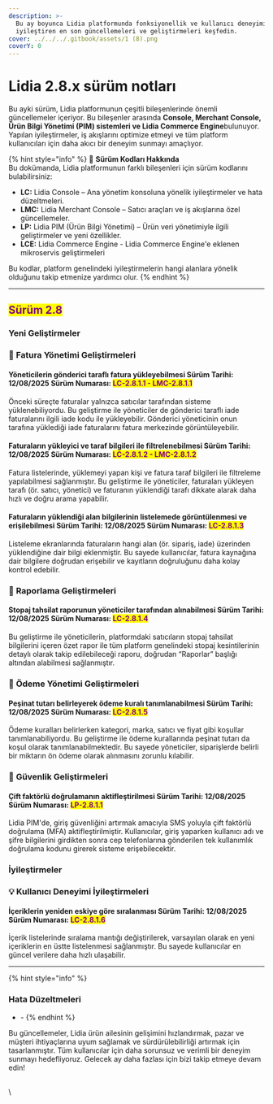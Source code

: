 ```yaml
---
description: >-
  Bu ay boyunca Lidia platformunda fonksiyonellik ve kullanıcı deneyimini
  iyileştiren en son güncellemeleri ve geliştirmeleri keşfedin.
cover: ../../../.gitbook/assets/1 (8).png
coverY: 0
---
```


# Lidia 2.8.x sürüm notları

Bu ayki sürüm, Lidia platformunun çeşitli bileşenlerinde önemli güncellemeler içeriyor. Bu bileşenler arasında **Console, Merchant Console, Ürün Bilgi Yönetimi (PIM) sistemleri ve Lidia Commerce Engine**bulunuyor. Yapılan iyileştirmeler, iş akışlarını optimize etmeyi ve tüm platform kullanıcıları için daha akıcı bir deneyim sunmayı amaçlıyor.

{% hint style="info" %}
🔎 **Sürüm Kodları Hakkında**\
Bu dokümanda, Lidia platformunun farklı bileşenleri için sürüm kodlarını bulabilirsiniz:

* **LC:** Lidia Console – Ana yönetim konsoluna yönelik iyileştirmeler ve hata düzeltmeleri.
* **LMC:** Lidia Merchant Console – Satıcı araçları ve iş akışlarına özel güncellemeler.
* **LP:** Lidia PIM (Ürün Bilgi Yönetimi) – Ürün veri yönetimiyle ilgili geliştirmeler ve yeni özellikler.
* **LCE:** Lidia Commerce Engine - Lidia Commerce Engine'e eklenen mikroservis geliştirmeleri

Bu kodlar, platform genelindeki iyileştirmelerin hangi alanlara yönelik olduğunu takip etmenize yardımcı olur.
{% endhint %}

***

## <mark style="color:purple;">**Sürüm 2.8**</mark>

### Yeni Geliştirmeler

### 🎯 **Fatura Yönetimi Geliştirmeleri**

#### Yöneticilerin gönderici taraflı fatura yükleyebilmesi Sürüm Tarihi: 12/08/2025 Sürüm Numarası: <mark style="color:purple;">LC-2.8.1.1 - LMC-2.8.1.1</mark>

Önceki süreçte faturalar yalnızca satıcılar tarafından sisteme yüklenebiliyordu. Bu geliştirme ile yöneticiler de gönderici taraflı iade faturalarını ilgili iade kodu ile yükleyebilir. Gönderici yöneticinin onun tarafına yüklediği iade faturalarını fatura merkezinde görüntüleyebilir.



#### Faturaların yükleyici ve taraf bilgileri ile filtrelenebilmesi Sürüm Tarihi: 12/08/2025 Sürüm Numarası: <mark style="color:purple;">LC-2.8.1.2 - LMC-2.8.1.2</mark>

Fatura listelerinde, yüklemeyi yapan kişi ve fatura taraf bilgileri ile filtreleme yapılabilmesi sağlanmıştır. Bu geliştirme ile yöneticiler, faturaları yükleyen tarafı (ör. satıcı, yönetici) ve faturanın yüklendiği tarafı dikkate alarak daha hızlı ve doğru arama yapabilir.



#### Faturaların yüklendiği alan bilgilerinin listelemede görüntülenmesi ve erişilebilmesi Sürüm Tarihi: 12/08/2025 Sürüm Numarası: <mark style="color:purple;">LC-2.8.1.3</mark>&#x20;

Listeleme ekranlarında faturaların hangi alan (ör. sipariş, iade) üzerinden yüklendiğine dair bilgi eklenmiştir. Bu sayede kullanıcılar, fatura kaynağına dair bilgilere doğrudan erişebilir ve kayıtların doğruluğunu daha kolay kontrol edebilir.





### 🎯 **Raporlama Geliştirmeleri**

#### Stopaj tahsilat raporunun yöneticiler tarafından alınabilmesi Sürüm Tarihi: 12/08/2025 Sürüm Numarası: <mark style="color:purple;">LC-2.8.1.4</mark>

Bu geliştirme ile yöneticilerin, platformdaki satıcıların stopaj tahsilat bilgilerini içeren özet rapor ile tüm platform genelindeki stopaj kesintilerinin detaylı olarak takip edilebileceği raporu, doğrudan “Raporlar” başlığı altından alabilmesi sağlanmıştır.





### 🎯 **Ödeme Yönetimi Geliştirmeleri**



#### Peşinat tutarı belirleyerek ödeme kuralı tanımlanabilmesi Sürüm Tarihi: 12/08/2025 Sürüm Numarası: <mark style="color:purple;">LC-2.8.1.5</mark>

Ödeme kuralları belirlerken kategori, marka, satıcı ve fiyat gibi koşullar tanımlanabiliyordu. Bu geliştirme ile ödeme kurallarında peşinat tutarı da koşul olarak tanımlanabilmektedir. Bu sayede yöneticiler, siparişlerde belirli bir miktarın ön ödeme olarak alınmasını zorunlu kılabilir.&#x20;





### 🎯 **Güvenlik Geliştirmeleri**



#### Çift faktörlü doğrulamanın aktifleştirilmesi Sürüm Tarihi: 12/08/2025 Sürüm Numarası: <mark style="color:purple;">LP-2.8.1.1</mark>

Lidia PIM'de, giriş güvenliğini artırmak amacıyla SMS yoluyla çift faktörlü doğrulama (MFA) aktifleştirilmiştir. Kullanıcılar, giriş yaparken kullanıcı adı ve şifre bilgilerini girdikten sonra cep telefonlarına gönderilen tek kullanımlık doğrulama kodunu girerek sisteme erişebilecektir.





### İyileştirmeler

### 💡 **Kullanıcı Deneyimi İyileştirmeleri**

#### İçeriklerin yeniden eskiye göre sıralanması Sürüm Tarihi: 12/08/2025 Sürüm Numarası: <mark style="color:purple;">LC-2.8.1.6</mark>

İçerik listelerinde sıralama mantığı değiştirilerek, varsayılan olarak en yeni içeriklerin en üstte listelenmesi sağlanmıştır. Bu sayede kullanıcılar en güncel verilere daha hızlı ulaşabilir.













***

{% hint style="info" %}
### **Hata Düzeltmeleri**

* \-
{% endhint %}





Bu güncellemeler, Lidia ürün ailesinin gelişimini hızlandırmak, pazar ve müşteri ihtiyaçlarına uyum sağlamak ve sürdürülebilirliği artırmak için tasarlanmıştır. Tüm kullanıcılar için daha sorunsuz ve verimli bir deneyim sunmayı hedefliyoruz. Gelecek ay daha fazlası için bizi takip etmeye devam edin!



\
\
